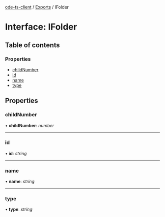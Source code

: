 [ode-ts-client](../README.md) / [Exports](../modules.md) / IFolder

# Interface: IFolder

## Table of contents

### Properties

- [childNumber](ifolder.md#childnumber)
- [id](ifolder.md#id)
- [name](ifolder.md#name)
- [type](ifolder.md#type)

## Properties

### childNumber

• **childNumber**: *number*

___

### id

• **id**: *string*

___

### name

• **name**: *string*

___

### type

• **type**: *string*
